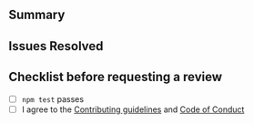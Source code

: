## Summary

<!-- Describe your changes -->

## Issues Resolved

<!-- List all issues resolved by this change using the # to tag them -->

## Checklist before requesting a review

- [ ] `npm test` passes
- [ ] I agree to the [Contributing guidelines](https://github.com/aensley/cf-files/blob/main/.github/CONTRIBUTING.md) and [Code of Conduct](https://github.com/aensley/cf-files/blob/main/.github/CODE_OF_CONDUCT.md)
